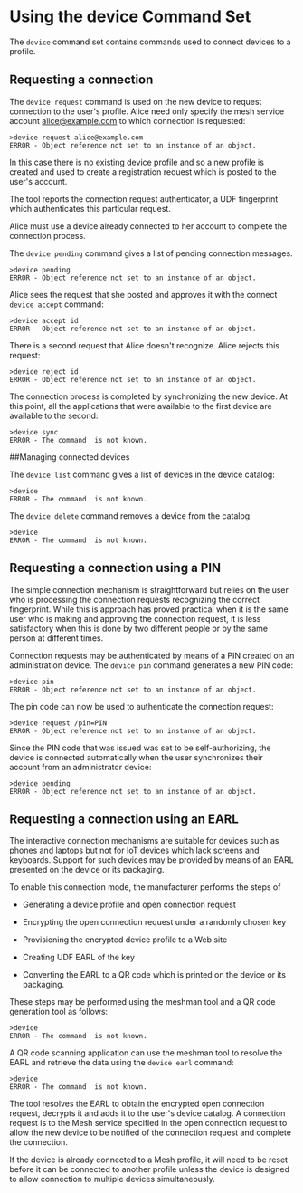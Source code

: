 
# Using the device Command Set

The `device` command set contains commands used to connect devices to a 
profile.

## Requesting a connection

The `device request` command is used on the new device 
to request connection to the user's profile. Alice need only specify 
the mesh service account alice@example.com to which connection is requested:


````
>device request alice@example.com
ERROR - Object reference not set to an instance of an object.
````

In this case there is no existing device profile and so a new profile is
created and used to create a registration request which is posted to the user's 
account.

The tool reports the connection request authenticator, a UDF fingerprint which
authenticates this particular request.

Alice must use a device already connected to her account to
complete the connection process.

The `device pending` command gives a list of pending connection
messages.


````
>device pending
ERROR - Object reference not set to an instance of an object.
````

Alice sees the request that she posted and approves it with the connect
`device accept` command:


````
>device accept id
ERROR - Object reference not set to an instance of an object.
````

There is a second request that Alice doesn't recognize. Alice rejects this
request:


````
>device reject id
ERROR - Object reference not set to an instance of an object.
````

The connection process is completed by synchronizing the new device. At this point,
all the applications that were available to the first device are available to the
second:


````
>device sync
ERROR - The command  is not known.
````

##Managing connected devices

The `device list` command gives a list of devices in the device 
catalog:


````
>device 
ERROR - The command  is not known.
````

The `device delete` command removes a device from the catalog:


````
>device 
ERROR - The command  is not known.
````


## Requesting a connection using a PIN

The simple connection mechanism is straightforward but relies on the user who is
processing the connection requests recognizing the correct fingerprint. While this
is approach has proved practical when it is the same user who is making and 
approving the connection request, it is less satisfactory when this is done
by two different people or by the same person at different times.

Connection requests may be authenticated by means of a PIN created on an 
administration device. The `device pin` command generates
a new PIN code:


````
>device pin
ERROR - Object reference not set to an instance of an object.
````

The pin code can now be used to authenticate the connection request:


````
>device request /pin=PIN
ERROR - Object reference not set to an instance of an object.
````

Since the PIN code that was issued was set to be self-authorizing, the device
is connected automatically when the user synchronizes their account from an 
administrator device:


````
>device pending
ERROR - Object reference not set to an instance of an object.
````


## Requesting a connection using an EARL

The interactive connection mechanisms are suitable for devices such as phones and
laptops but not for IoT devices which lack screens and keyboards. Support for
such devices may be provided by means of an EARL presented on the device or its
packaging.

To enable this connection mode, the manufacturer performs the steps of

* Generating a device profile and open connection request

* Encrypting the open connection request under a randomly chosen key

* Provisioning the encrypted device profile to a Web site

* Creating UDF EARL of the key

* Converting the EARL to a QR code which is printed on the device or its packaging.

These steps may be performed using the meshman tool and a QR code generation tool as follows:


````
>device 
ERROR - The command  is not known.
````

A QR code scanning application can use the meshman tool to resolve the EARL and retrieve
the data using the `device earl` command:


````
>device 
ERROR - The command  is not known.
````

The tool resolves the EARL to obtain the encrypted open connection request,
decrypts it and adds it to the user's device catalog. A connection request is
to the Mesh service specified in the open connection request to allow the 
new device to be notified of the connection request and complete the connection.

If the device is already connected to a Mesh profile, it will need to be reset 
before it can be connected to another profile unless the device is designed
to allow connection to multiple devices simultaneously.


